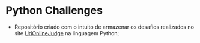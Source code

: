 # Python Challenges

- Repositório criado com o intuito de  armazenar os desafios realizados no site [UriOnlineJudge](http://www.urionlinejudge.com.br "UriOnlineJudge") na linguagem Python;
